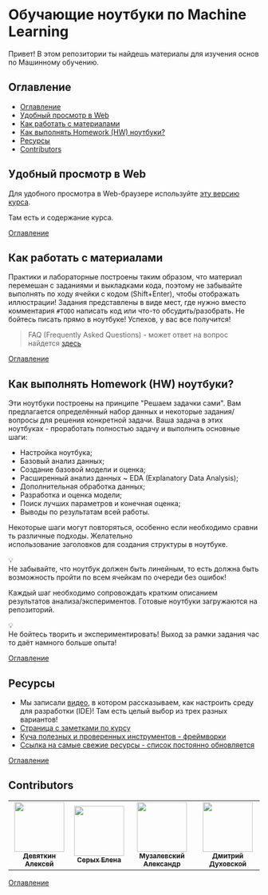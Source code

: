 # Обучающие ноутбуки по Machine Learning

Привет! В этом репозитории ты найдешь материалы для изучения основ по Машинному обучению.

## Оглавление

- [Оглавление](#оглавление)
- [Удобный просмотр в Web](#удобный-просмотр-в-web)
- [Как работать с материалами](#как-работать-с-материалами)
- [Как выполнять Homework (HW) ноутбуки?](#как-выполнять-homework-hw-ноутбуки)
- [Ресурсы](#ресурсы)
- [Contributors](#contributors)

## Удобный просмотр в Web

Для удобного просмотра в Web-браузере используйте [эту версию курса](https://nbviewer.org/github/AleksDevEdu/ml_edu/blob/master/index.ipynb).

Там есть и содержание курса.

[Оглавление](#Оглавление)

## Как работать с материалами

Практики и лабораторные построены таким образом, что материал перемешан с заданиями и выкладками кода, поэтому не забывайте выполнять по ходу ячейки с кодом (Shift+Enter), чтобы отображать иллюстрации! Задания представлены в виде мест, где нужно вместо комментария `#TODO` написать код или что-то обсудить/разобрать. Не бойтесь писать прямо в ноутбуке! Успехов, у вас все получится!

> FAQ (Frequently Asked Questions) - может ответ на вопрос найдется [здесь](FAQ.md)

[Оглавление](#Оглавление)

## Как выполнять Homework (HW) ноутбуки?

Эти ноутбуки построены на принципе "Решаем задачки сами". Вам предлагается определённый набор данных и некоторые задания/вопросы для решения конкретной задачи. Ваша задача в этих ноутбуках - проработать полностью задачу и выполнить основные шаги:

- Настройка ноутбука;
- Базовый анализ данных;
- Создание базовой модели и оценка;
- Расширенный анализ данных ~ EDA (Explanatory Data Analysis);
- Дополнительная обработка данных;
- Разработка и оценка модели;
- Поиск лучших параметров и конечная оценка;
- Выводы по результатам всей работы.

Некоторые шаги могут повторяться, особенно если необходимо сравнить различные подходы. Желательно использование заголовков для создания структуры в ноутбуке.

💡 Не забывайте, что ноутбук должен быть линейным, то есть должна быть возможность пройти по всем ячейкам по очереди без ошибок!

Каждый шаг необходимо сопровождать кратким описанием результатов анализа/экспериментов. Готовые ноутбуки загружаются на репозиторий.

💡 Не бойтесь творить и экспериментировать! Выход за рамки задания часто даёт намного больше опыта!

[Оглавление](#Оглавление)

## Ресурсы

- Мы записали [видео](https://youtu.be/xUnrbJQKp7g), в котором рассказываем, как настроить среду для разработки (IDE)! Там есть целый выбор из трех разных вариантов!
- [Страница с заметками по курсу](https://lavish-podium-945.notion.site/ccb6f0ce84de4f76b824f87a8c68fbfa)
- [Куча полезных и проверенных инструментов - фреймворки](https://lavish-podium-945.notion.site/eaaf439ae5cf489f975665507f88102e)
- [Ссылка на самые свежие ресурсы - список постоянно обновляется](https://lavish-podium-945.notion.site/61d514fcc0d54c66b5a014ba7db07218)

[Оглавление](#Оглавление)

## Contributors

<table>
  <tr>
    <td align="center">
      <a href="https://github.com/KaiL4eK">
        <img src="https://avatars.githubusercontent.com/u/13577066?v=4?size=100" width="100px;" alt="" /> <br />
        <sub><b>Девяткин Алексей</b></sub>
      </a>
    </td>
    <td align="center">
      <a href="https://github.com/serykhelena">
        <img src="https://avatars.githubusercontent.com/u/26322075?v=4?size=100" width="100px;" alt="" /> <br />
        <sub><b>Серых Елена</b></sub>
      </a>
    </td>
    <td align="center">
      <a href="https://github.com/Muzalevsky">
        <img src="https://avatars.githubusercontent.com/u/15707493?v=4?size=100" width="100px;" alt="" /> <br />
        <sub><b>Музалевский Александр</b></sub>
      </a>
    </td>
    <td align="center">
      <a href="https://github.com/kazadrin">
        <img src="https://avatars.githubusercontent.com/u/91419593?v=4?size=100" width="100px;" alt="" /> <br />
        <sub><b>Дмитрий Духовской</b></sub>
      </a>
    </td>
  </tr>
</table>

[Оглавление](#Оглавление)

